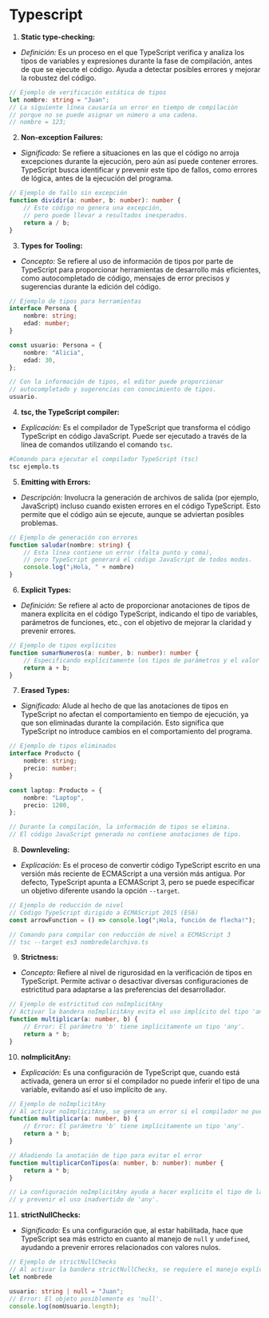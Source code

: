 # Typescript
1. **Static type-checking:**
- *Definición:* Es un proceso en el que TypeScript verifica y analiza los tipos de variables y expresiones durante la fase de compilación, antes de que se ejecute el código. Ayuda a detectar posibles errores y mejorar la robustez del código.

```ts
// Ejemplo de verificación estática de tipos
let nombre: string = "Juan";
// La siguiente línea causaría un error en tiempo de compilación
// porque no se puede asignar un número a una cadena.
// nombre = 123;
```

2. **Non-exception Failures:**
- *Significado:* Se refiere a situaciones en las que el código no arroja excepciones durante la ejecución, pero aún así puede contener errores. TypeScript busca identificar y prevenir este tipo de fallos, como errores de lógica, antes de la ejecución del programa.

```ts
// Ejemplo de fallo sin excepción
function dividir(a: number, b: number): number {
    // Este código no genera una excepción,
    // pero puede llevar a resultados inesperados.
    return a / b;
}
```

3. **Types for Tooling:**
- *Concepto:* Se refiere al uso de información de tipos por parte de TypeScript para proporcionar herramientas de desarrollo más eficientes, como autocompletado de código, mensajes de error precisos y sugerencias durante la edición del código.

```ts
// Ejemplo de tipos para herramientas
interface Persona {
    nombre: string;
    edad: number;
}

const usuario: Persona = {
    nombre: "Alicia",
    edad: 30,
};

// Con la información de tipos, el editor puede proporcionar
// autocompletado y sugerencias con conocimiento de tipos.
usuario.
```

4. **tsc, the TypeScript compiler:**
- *Explicación:* Es el compilador de TypeScript que transforma el código TypeScript en código JavaScript. Puede ser ejecutado a través de la línea de comandos utilizando el comando `tsc`.

```bash
#Comando para ejecutar el compilador TypeScript (tsc)
tsc ejemplo.ts
```

5. **Emitting with Errors:**
- *Descripción:* Involucra la generación de archivos de salida (por ejemplo, JavaScript) incluso cuando existen errores en el código TypeScript. Esto permite que el código aún se ejecute, aunque se adviertan posibles problemas.

```ts
// Ejemplo de generación con errores
function saludar(nombre: string) {
    // Esta línea contiene un error (falta punto y coma),
    // pero TypeScript generará el código JavaScript de todos modos.
    console.log("¡Hola, " + nombre)
}
```

6. **Explicit Types:**
- *Definición:* Se refiere al acto de proporcionar anotaciones de tipos de manera explícita en el código TypeScript, indicando el tipo de variables, parámetros de funciones, etc., con el objetivo de mejorar la claridad y prevenir errores.

```ts
// Ejemplo de tipos explícitos
function sumarNumeros(a: number, b: number): number {
    // Especificando explícitamente los tipos de parámetros y el valor de retorno
    return a + b;
}
```

7. **Erased Types:**
- *Significado:* Alude al hecho de que las anotaciones de tipos en TypeScript no afectan el comportamiento en tiempo de ejecución, ya que son eliminadas durante la compilación. Esto significa que TypeScript no introduce cambios en el comportamiento del programa.

```ts
// Ejemplo de tipos eliminados
interface Producto {
    nombre: string;
    precio: number;
}

const laptop: Producto = {
    nombre: "Laptop",
    precio: 1200,
};

// Durante la compilación, la información de tipos se elimina.
// El código JavaScript generado no contiene anotaciones de tipo.
```

8. **Downleveling:**
- *Explicación:* Es el proceso de convertir código TypeScript escrito en una versión más reciente de ECMAScript a una versión más antigua. Por defecto, TypeScript apunta a ECMAScript 3, pero se puede especificar un objetivo diferente usando la opción `--target`.

```ts
// Ejemplo de reducción de nivel
// Código TypeScript dirigido a ECMAScript 2015 (ES6)
const arrowFunction = () => console.log("¡Hola, función de flecha!");

// Comando para compilar con reducción de nivel a ECMAScript 3
// tsc --target es3 nombredelarchivo.ts
```

9. **Strictness:**
- *Concepto:* Refiere al nivel de rigurosidad en la verificación de tipos en TypeScript. Permite activar o desactivar diversas configuraciones de estrictitud para adaptarse a las preferencias del desarrollador.

```ts
// Ejemplo de estrictitud con noImplicitAny
// Activar la bandera noImplicitAny evita el uso implícito del tipo 'any'.
function multiplicar(a: number, b) {
    // Error: El parámetro 'b' tiene implícitamente un tipo 'any'.
    return a * b;
}
```

10. **noImplicitAny:**
- *Explicación:* Es una configuración de TypeScript que, cuando está activada, genera un error si el compilador no puede inferir el tipo de una variable, evitando así el uso implícito de `any`.

```ts
// Ejemplo de noImplicitAny
// Al activar noImplicitAny, se genera un error si el compilador no puede inferir el tipo.
function multiplicar(a: number, b) {
    // Error: El parámetro 'b' tiene implícitamente un tipo 'any'.
    return a * b;
}

// Añadiendo la anotación de tipo para evitar el error
function multiplicarConTipos(a: number, b: number): number {
    return a * b;
}

// La configuración noImplicitAny ayuda a hacer explícito el tipo de las variables
// y prevenir el uso inadvertido de 'any'.
```

11. **strictNullChecks:**
- *Significado:* Es una configuración que, al estar habilitada, hace que TypeScript sea más estricto en cuanto al manejo de `null` y `undefined`, ayudando a prevenir errores relacionados con valores nulos.

```ts
// Ejemplo de strictNullChecks
// Al activar la bandera strictNullChecks, se requiere el manejo explícito de null y undefined.
let nombrede

usuario: string | null = "Juan";
// Error: El objeto posiblemente es 'null'.
console.log(nomUsuario.length);
```
